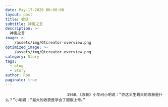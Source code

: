 ```yaml
---
date: May-17-2020 00:00:00
layout: post
title: 收获
subtitle: 神寓之言
description: >-
  神寓之言
image: >-
    /assets/img/Qtcreator-overview.png
optimized_image: >-
    /assets/img/Qtcreator-overview.png
category: Story
tags:
  - blog
  - Story
author: Ron
paginate: true
---
```


							　　1968，《收获》小华问小明说：“你这半生最大的收获是什么？”小明说：“最大的收获是学会了顺服上帝。”
							
							
						